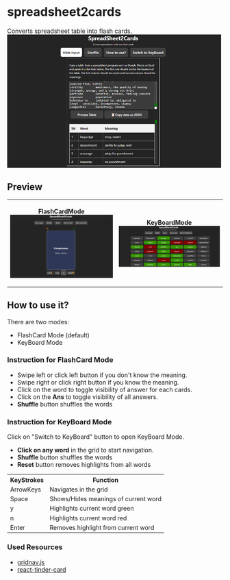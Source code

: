 # spreadsheet2cards

Converts spreadsheet table into flash cards.
<img src="public/spreadsheet2cards.png" width="500">

## Preview

<table>
<tr>
<th>

FlashCardMode
<img src="public/flashCardMode.png" width="500">

</th>
<th>

KeyBoardMode
<img src="public/keyBoardMode.png" width="500">

</th>
</tr>
</table>

## How to use it?

<p>There are two modes:</p>
<ul>
  <li>FlashCard Mode (default)</li>
  <li>KeyBoard Mode</li>
</ul>
<h3>Instruction for FlashCard Mode</h3>
<ul>
  <li>Swipe left or click left button if you don't know the meaning.</li>
  <li>Swipe right or click right button if you know the meaning.</li>
  <li>Click on the word to toggle visibility of answer for each cards.</li>
  <li>Click on the <strong>Ans</strong> to toggle visibility of all answers.</li>
   <li>
   <strong>Shuffle</strong> button shuffles the words
   </li>
</ul>
<h3>Instruction for KeyBoard Mode</h3>
Click on "Switch to KeyBoard" button to open KeyBoard Mode.
<ul>
    <li>
    <strong>Click on any word</strong>  in the grid to start navigation.
    </li>
    <li>
   <strong>Shuffle</strong> button shuffles the words
    </li>
    <li>
   <strong>Reset</strong> button removes highlights from all words
    </li>
   </ul>    
<table>
  <tr>
    <th>KeyStrokes</th>
    <th>Function</th>
  </tr>
  <tr>
    <td>ArrowKeys</td>
    <td>Navigates in the grid</td>
  </tr>
  <tr>
    <td>Space</td>
    <td>Shows/Hides meanings of current word</td>
  </tr>
  <tr>
    <td>y</td>
    <td>Highlights current word green</td>
  </tr>
  <tr>
    <td>n</td>
    <td>Highlights current word red</td>
  </tr>
  <tr>
    <td>Enter</td>
    <td>Removes highlight from current word</td>
  </tr>
 </table>

### Used Resources

- <a href="https://github.com/codepo8/gridnav">gridnav.js</a>
- <a href="https://github.com/3DJakob/react-tinder-card">react-tinder-card</a>
